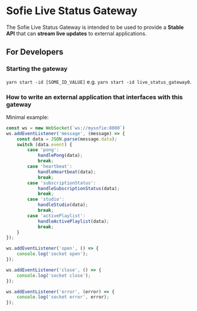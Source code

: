 # Sofie Live Status Gateway

The Sofie Live Status Gateway is intended to be used to provide a **Stable API** that can **stream live updates** to external applications.
## For Developers
### Starting the gateway
`yarn start -id [SOME_ID_VALUE]` e.g. `yarn start -id live_status_gateway0`.

### How to write an external application that interfaces with this gateway

Minimal example:

```js
const ws = new WebSocket(`ws://mysofie:8080`)
ws.addEventListener('message', (message) => {
    const data = JSON.parse(message.data);
    switch (data.event) {
        case 'pong':
            handlePong(data);
            break;
        case 'heartbeat':
            handleHeartbeat(data);
            break;
        case 'subscriptionStatus':
            handleSubscriptionStatus(data);
            break;
        case 'studio':
            handleStudio(data);
            break;
        case 'activePlaylist':
            handleActivePlaylist(data);
            break;
    }
});

ws.addEventListener('open', () => {
    console.log('socket open');
});

ws.addEventListener('close', () => {
    console.log('socket close');
});

ws.addEventListener('error', (error) => {
    console.log('socket error', error);
});
```

